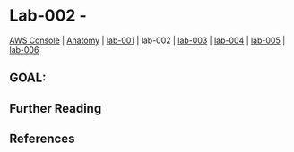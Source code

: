 # Lab-002 -

[AWS Console](https://devopsplayground.signin.aws.amazon.com/console) |
[Anatomy](doc/anatomy.md) |
[lab-001](doc/lab-001.md) |
lab-002 |
[lab-003](doc/lab-003.md) |
[lab-004](doc/lab-004.md) |
[lab-005](doc/lab-005.md) |
[lab-006](doc/lab-006.md)

## GOAL:



## Further Reading


## References
